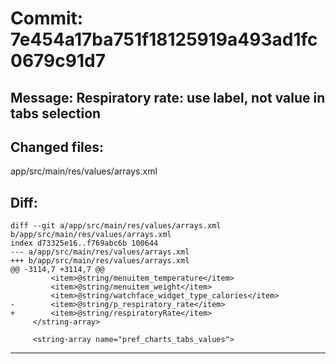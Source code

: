 # Commit: 7e454a17ba751f18125919a493ad1fc0679c91d7
## Message: Respiratory rate: use label, not value in tabs selection
## Changed files:
app/src/main/res/values/arrays.xml

## Diff:
```
diff --git a/app/src/main/res/values/arrays.xml b/app/src/main/res/values/arrays.xml
index d73325e16..f769abc6b 100644
--- a/app/src/main/res/values/arrays.xml
+++ b/app/src/main/res/values/arrays.xml
@@ -3114,7 +3114,7 @@
         <item>@string/menuitem_temperature</item>
         <item>@string/menuitem_weight</item>
         <item>@string/watchface_widget_type_calories</item>
-        <item>@string/p_respiratory_rate</item>
+        <item>@string/respiratoryRate</item>
     </string-array>
 
     <string-array name="pref_charts_tabs_values">
```
-----------------------------------
